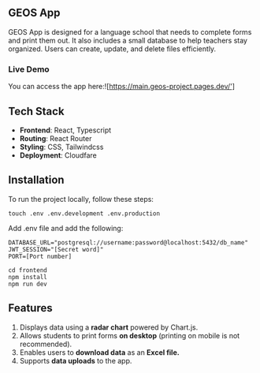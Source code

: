 ## GEOS App

GEOS App is designed for a language school that needs to complete forms and print them out. It also includes a small database to help teachers stay organized. Users can create, update, and delete files efficiently.

### Live Demo

You can access the app here:![https://main.geos-project.pages.dev/']

## Tech Stack

- **Frontend**: React, Typescript
- **Routing**: React Router
- **Styling**: CSS, Tailwindcss
- **Deployment**: Cloudfare

## Installation

To run the project locally, follow these steps:

```
touch .env .env.development .env.production
```

Add .env file and add the following:

```
DATABASE_URL="postgresql://username:password@localhost:5432/db_name"
JWT_SESSION="[Secret word]"
PORT=[Port number]
```


``` 
cd frontend
npm install
npm run dev

```


## Features
1. Displays data using a **radar chart** powered by Chart.js.
2. Allows students to print forms **on desktop** (printing on mobile is not recommended).
3. Enables users to **download data** as an **Excel file.**
4. Supports **data uploads** to the app.